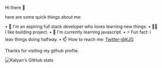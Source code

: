 Hi there 👋


here are some quick things about me:

• 🔭 I'm an aspiring full stack developer who loves learning new things.
• 🕵️‍♀️ I like building project.
• 🌱 I'm currently learning javascript.
• ⚡ Fun fact: i leav things doing halfway.
• 📫 How to reach me: [Twitter-@KJG](https://twitter.com/kalyanj71415025)

Thanks for visiting my github profile.

![Kalyan's GitHub stats](https://github-readme-stats.vercel.app/api?username=kalyanjyoti11&theme=dark&show_icons=true)


